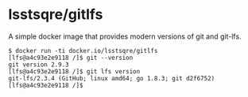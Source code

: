 lsstsqre/gitlfs
===

A simple docker image that provides modern versions of git and git-lfs.

    $ docker run -ti docker.io/lsstsqre/gitlfs
    [lfs@a4c93e2e9118 /]$ git --version
    git version 2.9.3
    [lfs@a4c93e2e9118 /]$ git lfs version
    git-lfs/2.3.4 (GitHub; linux amd64; go 1.8.3; git d2f6752)
    [lfs@a4c93e2e9118 /]$
